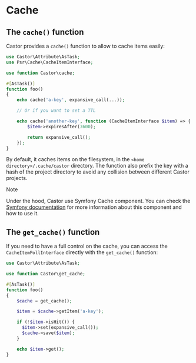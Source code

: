 # Cache

## The `cache()` function

Castor provides a `cache()` function to allow to cache items easily:

```php
use Castor\Attribute\AsTask;
use Psr\Cache\CacheItemInterface;

use function Castor\cache;

#[AsTask()]
function foo()
{
    echo cache('a-key', expansive_call(...));

    // Or if you want to set a TTL

    echo cache('another-key', function (CacheItemInterface $item) => {
        $item->expiresAfter(3600);

        return expansive_call();
    });
}
```

By default, it caches items on the filesystem, in the `<home directory>/.cache/castor`
directory. The function also prefix the key with a hash of the project directory
to avoid any collision between different Castor projects.

> [!NOTE]
> Under the hood, Castor use Symfony Cache component. You can check the
> [Symfony documentation](https://symfony.com/doc/current/components/cache.html)
> for more information about this component and how to use it.

## The `get_cache()` function

If you need to have a full control on the cache, you can access the
`CacheItemPollInterface` directly with the `get_cache()` function:

```php
use Castor\Attribute\AsTask;

use function Castor\get_cache;

#[AsTask()]
function foo()
{
    $cache = get_cache();

    $item = $cache->getItem('a-key');

    if (!$item->isHit()) {
      $item->set(expansive_call());
      $cache->save($item);
    }

    echo $item->get();
}
```
